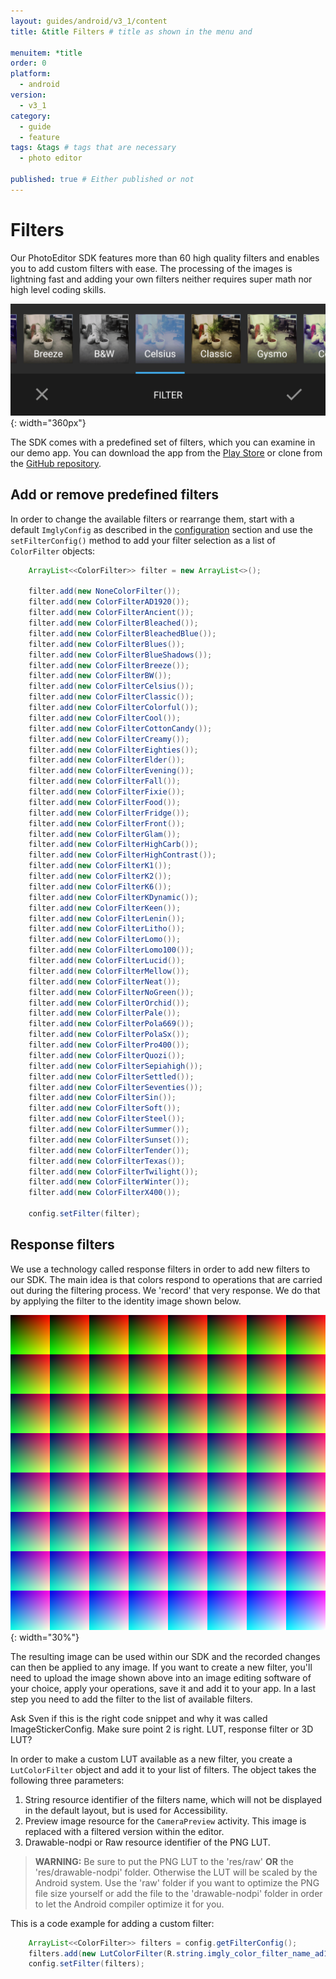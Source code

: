 ```yaml
---
layout: guides/android/v3_1/content
title: &title Filters # title as shown in the menu and 

menuitem: *title
order: 0
platform:
  - android
version:
  - v3_1
category: 
  - guide
  - feature
tags: &tags # tags that are necessary
  - photo editor 

published: true # Either published or not 
---
```


# Filters

Our PhotoEditor SDK features more than 60 high quality filters and enables you to add custom filters with ease. The processing of the images is lightning fast and adding your own filters neither requires super math nor high level coding skills.

![Filters](/assets/images/android/imgly_editor_filter.png){: width="360px"}

The SDK comes with a predefined set of filters, which you can examine in our demo app. You can download the app from the [Play Store](https://play.google.com/store/apps/details?id=com.photoeditorsdk.android.app) or clone from the [GitHub repository](https://github.com/imgly/imgly-sdk-android-demo).

## Add or remove predefined filters

In order to change the available filters or rearrange them, start with a default `ImglyConfig` as described in the [configuration](/guides/android/v3_1/features/configuration) section and use the `setFilterConfig()` method to add your filter selection as a list of `ColorFilter` objects:

```java
    ArrayList<<ColorFilter>> filter = new ArrayList<>();

    filter.add(new NoneColorFilter());
    filter.add(new ColorFilterAD1920());
    filter.add(new ColorFilterAncient());
    filter.add(new ColorFilterBleached());
    filter.add(new ColorFilterBleachedBlue());
    filter.add(new ColorFilterBlues());
    filter.add(new ColorFilterBlueShadows());
    filter.add(new ColorFilterBreeze());
    filter.add(new ColorFilterBW());
    filter.add(new ColorFilterCelsius());
    filter.add(new ColorFilterClassic());
    filter.add(new ColorFilterColorful());
    filter.add(new ColorFilterCool());
    filter.add(new ColorFilterCottonCandy());
    filter.add(new ColorFilterCreamy());
    filter.add(new ColorFilterEighties());
    filter.add(new ColorFilterElder());
    filter.add(new ColorFilterEvening());
    filter.add(new ColorFilterFall());
    filter.add(new ColorFilterFixie());
    filter.add(new ColorFilterFood());
    filter.add(new ColorFilterFridge());
    filter.add(new ColorFilterFront());
    filter.add(new ColorFilterGlam());
    filter.add(new ColorFilterHighCarb());
    filter.add(new ColorFilterHighContrast());
    filter.add(new ColorFilterK1());
    filter.add(new ColorFilterK2());
    filter.add(new ColorFilterK6());
    filter.add(new ColorFilterKDynamic());
    filter.add(new ColorFilterKeen());
    filter.add(new ColorFilterLenin());
    filter.add(new ColorFilterLitho());
    filter.add(new ColorFilterLomo());
    filter.add(new ColorFilterLomo100());
    filter.add(new ColorFilterLucid());
    filter.add(new ColorFilterMellow());
    filter.add(new ColorFilterNeat());
    filter.add(new ColorFilterNoGreen());
    filter.add(new ColorFilterOrchid());
    filter.add(new ColorFilterPale());
    filter.add(new ColorFilterPola669());
    filter.add(new ColorFilterPolaSx());
    filter.add(new ColorFilterPro400());
    filter.add(new ColorFilterQuozi());
    filter.add(new ColorFilterSepiahigh());
    filter.add(new ColorFilterSettled());
    filter.add(new ColorFilterSeventies());
    filter.add(new ColorFilterSin());
    filter.add(new ColorFilterSoft());
    filter.add(new ColorFilterSteel());
    filter.add(new ColorFilterSummer());
    filter.add(new ColorFilterSunset());
    filter.add(new ColorFilterTender());
    filter.add(new ColorFilterTexas());
    filter.add(new ColorFilterTwilight());
    filter.add(new ColorFilterWinter());
    filter.add(new ColorFilterX400());

    config.setFilter(filter);
```

## Response filters
We use a technology called response filters in order to add new filters to our SDK.
The main idea is that colors respond to operations that are carried out during the filtering process. We 'record' that very response. We do that by applying the filter to the identity image shown below.

![Identity LUT](/assets/images/shared/identity.png){: width="30%"}

The resulting image can be used within our SDK and the recorded changes can then be applied to any image.
If you want to create a new filter, you'll need to upload the image shown above into an image editing software of your choice, apply your operations, save it and add it to your app. In a last step you need to add the filter to
the list of available filters.

<div class="todo">
Ask Sven if this is the right code snippet and why it was called ImageStickerConfig. Make sure point 2 is right. LUT, response filter or 3D LUT?
</div>

In order to make a custom LUT available as a new filter, you create a `LutColorFilter` object and add it to your list of filters. The object takes the following three parameters:

1. String resource identifier of the filters name, which will not be displayed in the default layout, but is used for Accessibility.
2. Preview image resource for the `CameraPreview` activity. This image is replaced with a filtered version within the editor.
3. Drawable-nodpi or Raw resource identifier of the PNG LUT.

> __WARNING:__ Be sure to put the PNG LUT to the 'res/raw' **OR** the 'res/drawable-nodpi' folder. Otherwise the LUT will be scaled by the Android system.
> Use the 'raw' folder if you want to optimize the PNG file size yourself or add the file to the 'drawable-nodpi' folder in order to let the Android compiler optimize it for you.

This is a code example for adding a custom filter:

```java
    ArrayList<<ColorFilter>> filters = config.getFilterConfig();
    filters.add(new LutColorFilter(R.string.imgly_color_filter_name_ad1920, R.drawable.imgly_filter_preview_photo, R.drawable.my_color_lut));
    config.setFilter(filters);
```
